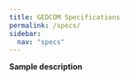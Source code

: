 ```yaml
---
title: GEDCOM Specifications
permalink: /specs/
sidebar:
  nav: "specs"
---
```

**Sample description**